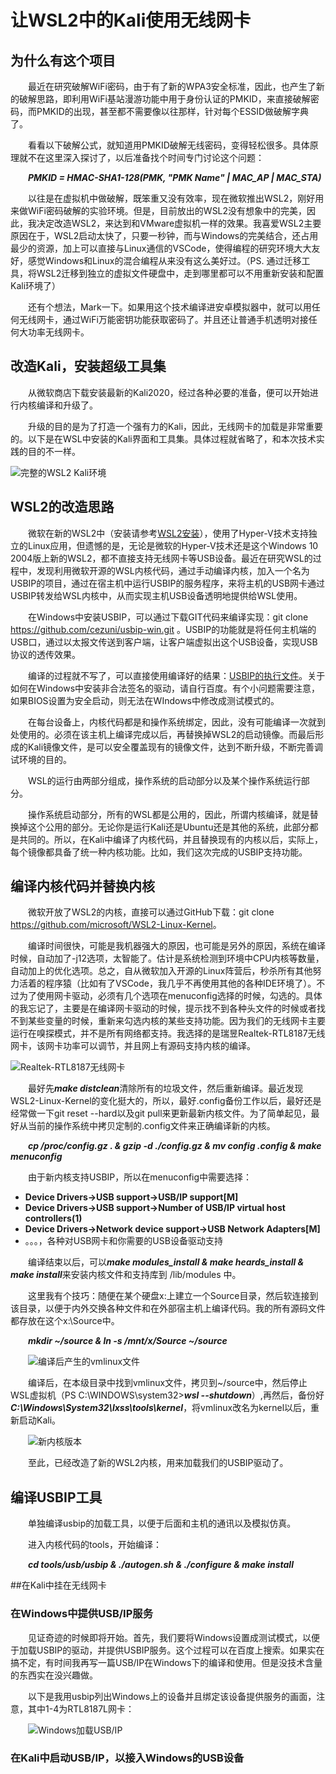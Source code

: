 
# 让WSL2中的Kali使用无线网卡

## 为什么有这个项目

&emsp;&emsp;最近在研究破解WiFi密码，由于有了新的WPA3安全标准，因此，也产生了新的破解思路，即利用WiFi基站漫游功能中用于身份认证的PMKID，来直接破解密码，而PMKID的出现，甚至都不需要像以往那样，针对每个ESSID做破解字典了。

&emsp;&emsp;看看以下破解公式，就知道用PMKID破解无线密码，变得轻松很多。具体原理就不在这里深入探讨了，以后准备找个时间专门讨论这个问题：

&emsp;&emsp;***PMKID = HMAC-SHA1-128(PMK, "PMK Name" | MAC_AP | MAC_STA)***

&emsp;&emsp;以往是在虚拟机中做破解，既笨重又没有效率，现在微软推出WSL2，刚好用来做WiFi密码破解的实验环境。但是，目前放出的WSL2没有想象中的完美，因此，我决定改造WSL2，来达到和VMware虚拟机一样的效果。我喜爱WSL2主要原因在于，WSL2启动太快了，只要一秒钟，而与Windows的完美结合，还占用最少的资源，加上可以直接与Linux通信的VSCode，使得编程的研究环境大大友好，感觉Windows和Linux的混合编程从来没有这么美好过。（PS. 通过迁移工具，将WSL2迁移到独立的虚拟文件硬盘中，走到哪里都可以不用重新安装和配置Kali环境了）

&emsp;&emsp;还有个想法，Mark一下。如果用这个技术编译进安卓模拟器中，就可以用任何无线网卡，通过WiFi万能密钥功能获取密码了。并且还让普通手机透明对接任何大功率无线网卡。

## 改造Kali，安装超级工具集

&emsp;&emsp;从微软商店下载安装最新的Kali2020，经过各种必要的准备，便可以开始进行内核编译和升级了。

&emsp;&emsp;升级的目的是为了打造一个强有力的Kali，因此，无线网卡的加载是非常重要的。以下是在WSL中安装的Kali界面和工具集。具体过程就省略了，和本次技术实践的目的不一样。

![完整的WSL2 Kali环境](https://github.com/superbinny/wsl2study/raw/master/img/kali_full.jpg)

## WSL2的改造思路

&emsp;&emsp;微软在新的WSL2中（安装请参考[WSL2安装](https://docs.microsoft.com/zh-cn/windows/wsl/wsl2-install)），使用了Hyper-V技术支持独立的Linux应用，但遗憾的是，无论是微软的Hyper-V技术还是这个Windows 10 2004版上新的WSL2，都不直接支持无线网卡等USB设备。最近在研究WSL的过程中，发现利用微软开源的WSL内核代码，通过手动编译内核，加入一个名为USBIP的项目，通过在宿主机中运行USBIP的服务程序，来将主机的USB网卡通过USBIP转发给WSL内核中，从而实现主机USB设备透明地提供给WSL使用。

&emsp;&emsp;在Windows中安装USBIP，可以通过下载GIT代码来编译实现：git clone <https://github.com/cezuni/usbip-win.git> 。USBIP的功能就是将任何主机端的USB口，通过以太报文传送到客户端，让客户端虚拟出这个USB设备，实现USB协议的透传效果。

&emsp;&emsp;编译的过程就不写了，可以直接使用编译好的结果：[USBIP的执行文件](https://github.com/cezuni/usbip-win/releases)。关于如何在Windows中安装非合法签名的驱动，请自行百度。有个小问题需要注意，如果BIOS设置为安全启动，则无法在WIndows中修改成测试模式的。

&emsp;&emsp;在每台设备上，内核代码都是和操作系统绑定，因此，没有可能编译一次就到处使用的。必须在该主机上编译完成以后，再替换掉WSL2的启动镜像。而最后形成的Kali镜像文件，是可以安全覆盖现有的镜像文件，达到不断升级，不断完善调试环境的目的。

&emsp;&emsp;WSL的运行由两部分组成，操作系统的启动部分以及某个操作系统运行部分。

&emsp;&emsp;操作系统启动部分，所有的WSL都是公用的，因此，所谓内核编译，就是替换掉这个公用的部分。无论你是运行Kali还是Ubuntu还是其他的系统，此部分都是共同的。所以，在Kali中编译了内核代码，并且替换现有的内核以后，实际上，每个镜像都具备了统一种内核功能。比如，我们这次完成的USBIP支持功能。

## 编译内核代码并替换内核

&emsp;&emsp;微软开放了WSL2的内核，直接可以通过GitHub下载：git clone <https://github.com/microsoft/WSL2-Linux-Kernel>。

&emsp;&emsp;编译时间很快，可能是我机器强大的原因，也可能是另外的原因，系统在编译时候，自动加了-j12选项，太智能了。估计是系统检测到环境中CPU内核等数量，自动加上的优化选项。总之，自从微软加入开源的Linux阵营后，秒杀所有其他努力活着的程序猿（比如有了VSCode，我几乎不再使用其他的各种IDE环境了）。不过为了使用网卡驱动，必须有几个选项在menuconfig选择的时候，勾选的。具体的我忘记了，主要是在编译网卡驱动的时候，提示找不到各种头文件的时候或者找不到某些变量的时候，重新来勾选内核的某些支持功能。因为我们的无线网卡主要运行在嗅探模式，并不是所有网络都支持。我选择的是瑞昱Realtek-RTL8187无线网卡，该网卡功率可以调节，并且网上有源码支持内核的编译。

![Realtek-RTL8187无线网卡](https://github.com/superbinny/wsl2study/blob/master/img/Realtek-RTL8187.jpg)

&emsp;&emsp;最好先***make distclean***清除所有的垃圾文件，然后重新编译。最近发现WSL2-Linux-Kernel的变化挺大的，所以，最好.config备份工作以后，最好还是经常做一下git reset --hard以及git pull来更新最新内核文件。为了简单起见，最好从当前的操作系统中拷贝定制的.config文件来正确编译新的内核。

&emsp;&emsp;***cp /proc/config.gz . & gzip -d ./config.gz & mv config .config & make menuconfig***

&emsp;&emsp;由于新内核支持USBIP，所以在menuconfig中需要选择：

+ **Device Drivers->USB support->USB/IP support[M]**
+ **Device Drivers->USB support->Number of USB/IP virtual host controllers(1)**
+ **Device Drivers->Network device support->USB Network Adapters[M]**
+ 。。。，各种对USB网卡和你需要的USB设备驱动支持

&emsp;&emsp;编译结束以后，可以***make modules_install & make heards_install & make install***来安装内核文件和支持库到 /lib/modules 中。

&emsp;&emsp;这里我有个技巧：随便在某个硬盘x:上建立一个Source目录，然后软连接到该目录，以便于内外交换各种文件和在外部宿主机上编译代码。我的所有源码文件都存放在这个x:\Source中。

&emsp;&emsp;***mkdir ~/source & ln -s /mnt/x/Source ~/source***

&emsp;&emsp;![编译后产生的vmlinux文件](https://github.com/superbinny/wsl2study/blob/master/img/vmlinux.png)

&emsp;&emsp;编译后，在本级目录中找到vmlinux文件，拷贝到~/source中，然后停止WSL虚拟机（PS C:\WINDOWS\system32>***wsl --shutdown***）,再然后，备份好***C:\Windows\System32\lxss\tools\kernel***，将vmlinux改名为kernel以后，重新启动Kali。

&emsp;&emsp;![新内核版本](https://github.com/superbinny/wsl2study/blob/master/img/uname_r.png)

&emsp;&emsp;至此，已经改造了新的WSL2内核，用来加载我们的USBIP驱动了。

## 编译USBIP工具

&emsp;&emsp;单独编译usbip的加载工具，以便于后面和主机的通讯以及模拟仿真。

&emsp;&emsp;进入内核代码的tools，开始编译：

&emsp;&emsp;***cd tools/usb/usbip & ./autogen.sh & ./configure & make install***

##在Kali中挂在无线网卡

### 在Windows中提供USB/IP服务

&emsp;&emsp;见证奇迹的时候即将开始。首先，我们要将Windows设置成测试模式，以便于加载USBIP的驱动，并提供USBIP服务。这个过程可以在百度上搜索。如果实在搞不定，有时间我再写一篇USB/IP在Windows下的编译和使用。但是没技术含量的东西实在没兴趣做。

&emsp;&emsp;以下是我用usbip列出Windows上的设备并且绑定该设备提供服务的画面，注意，其中1-4为RTL8187L网卡：

&emsp;&emsp;![Windows加载USB/IP](https://github.com/superbinny/wsl2study/blob/master/img/usbip_win.jpg)

### 在Kali中启动USB/IP，以接入Windows的USB设备